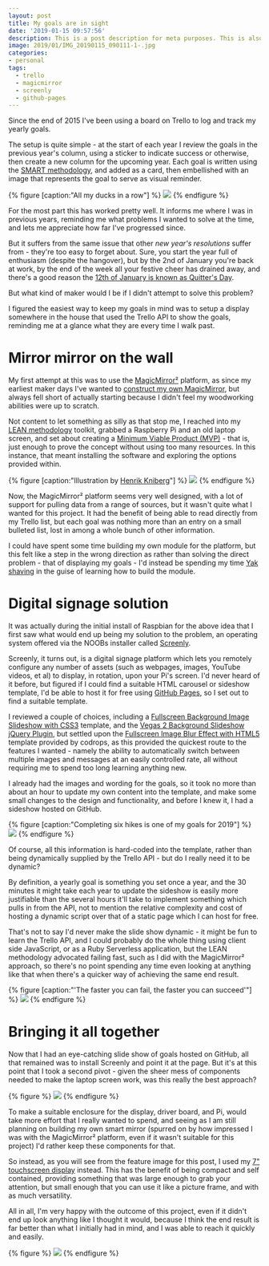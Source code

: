 ```yaml
---
layout: post
title: My goals are in sight
date: '2019-01-15 09:57:56'
description: This is a post description for meta purposes. This is also the excerpt of the article that shows up on the index/home page. Change this in the post YAML.
image: 2019/01/IMG_20190115_090111-1-.jpg
categories:
- personal
tags:
  - trello
  - magicmirror
  - screenly
  - github-pages
---
```


<p class="intro"><span class="dropcap">S</span>ince the end of 2015 I've been using a board on Trello to log and track my yearly goals.</p>

The setup is quite simple - at the start of each year I review the goals in the previous year's column, using a sticker to indicate success or otherwise, then create a new column for the upcoming year. Each goal is written using the [SMART methodology](https://en.wikipedia.org/wiki/SMART_criteria), and added as a card, then embellished with an image that represents the goal to serve as visual reminder.

{% figure [caption:"All my ducks in a row"] %}
  ![](/assets/img/2019/01/trello-goals-1-.png) 
{% endfigure %}

For the most part this has worked pretty well. It informs me where I was in previous years, reminding me what problems I wanted to solve at the time, and lets me appreciate how far I've progressed since.

But it suffers from the same issue that other _new year's resolutions_ suffer from - they're too easy to forget about. Sure, you start the year full of enthusiasm (despite the hangover), but by the 2nd of January you're back at work, by the end of the week all your festive cheer has drained away, and there's a good reason the [12th of January is known as Quitter's Day](https://www.independent.co.uk/life-style/quitters-day-new-years-resolutions-give-up-fail-today-a8155386.html).

But what kind of maker would I be if I didn't attempt to solve this problem?

I figured the easiest way to keep my goals in mind was to setup a display somewhere in the house that used the Trello API to show the goals, reminding me at a glance what they are every time I walk past.

# Mirror mirror on the wall

My first attempt at this was to use the [MagicMirror²](https://magicmirror.builders/) platform, as since my earliest maker days I've wanted to [construct my own MagicMirror](https://www.raspberrypi.org/magpi/magic-mirror/), but always fell short of actually starting because I didn't feel my woodworking abilities were up to scratch.

Not content to let something as silly as that stop me, I reached into my [LEAN methodology](https://leankit.com/learn/lean/lean-methodology/) toolkit, grabbed a Raspberry Pi and an old laptop screen, and set about creating a [Minimum Viable Product (MVP)](https://en.wikipedia.org/wiki/Minimum_viable_product) - that is, just enough to prove the concept without using too many resources. In this instance, that meant installing the software and exploring the options provided within.

{% figure [caption:"Illustration by [Henrik Kniberg](http://blog.crisp.se/author/henrikkniberg)"] %}
  ![](/assets/img/2019/01/mvp.png) 
{% endfigure %}

Now, the MagicMirror² platform seems very well designed, with a lot of support for pulling data from a range of sources, but it wasn't quite what I wanted for this project. It had the benefit of being able to read directly from my Trello list, but each goal was nothing more than an entry on a small bulleted list, lost in among a whole bunch of other information.

I could have spent some time building my own module for the platform, but this felt like a step in the wrong direction as rather than solving the direct problem - that of displaying my goals - I'd instead be spending my time [Yak shaving](https://seths.blog/2005/03/dont_shave_that/) in the guise of learning how to build the module.

# Digital signage solution

It was actually during the initial install of Raspbian for the above idea that I first saw what would end up being my solution to the problem, an operating system offered via the NOOBs installer called [Screenly](https://www.screenly.io/ose/).

Screenly, it turns out, is a digital signage platform which lets you remotely configure any number of assets (such as webpages, images, YouTube videos, et al) to display, in rotation, upon your Pi's screen. I'd never heard of it before, but figured if I could find a suitable HTML carousel or sideshow template, I'd be able to host it for free using [GitHub Pages](https://pages.github.com/), so I set out to find a suitable template.

I reviewed a couple of choices, including a [Fullscreen Background Image Slideshow with CSS3](https://tympanus.net/codrops/2012/01/02/fullscreen-background-image-slideshow-with-css3/) template, and the [Vegas 2 Background Slideshow jQuery Plugin](https://vegas.jaysalvat.com/), but settled upon the [Fullscreen Image Blur Effect with HTML5](https://tympanus.net/codrops/2011/11/18/fullscreen-image-blur-effect-with-html5/) template provided by codrops, as this provided the quickest route to the features I wanted - namely the ability to automatically switch between multiple images and messages at an easily controlled rate, all without requiring me to spend too long learning anything new.

I already had the images and wording for the goals, so it took no more than about an hour to update my own content into the template, and make some small changes to the design and functionality, and before I knew it, I had a sideshow hosted on GitHub.

{% figure [caption:"Completing six hikes is one of my goals for 2019"] %}
  ![](/assets/img/2019/01/Screenshot_2019-01-15-2019-Saurus-Goals-1-.jpg) 
{% endfigure %}

Of course, all this information is hard-coded into the template, rather than being dynamically supplied by the Trello API - but do I really need it to be dynamic?

By definition, a yearly goal is something you set once a year, and the 30 minutes it might take each year to update the sideshow is easily more justifiable than the several hours it'll take to implement something which pulls in from the API, not to mention the relative complexity and cost of hosting a dynamic script over that of a static page which I can host for free.

That's not to say I'd never make the slide show dynamic - it might be fun to learn the Trello API, and I could probably do the whole thing using client side JavaScript, or as a Ruby Serverless application, but the LEAN methodology advocated failing fast, such as I did with the MagicMirror² approach, so there's no point spending any time even looking at anything like that when there's a quicker way of achieving the same end result.

{% figure [caption:"'The faster you can fail, the faster you can succeed'"] %}
  ![](/assets/img/2019/01/3069944_3x2_fail_fast.jpg) 
{% endfigure %}

# Bringing it all together

Now that I had an eye-catching slide show of goals hosted on GitHub, all that remained was to install Screenly and point it at the page. But it's at this point that I took a second pivot - given the sheer mess of components needed to make the laptop screen work, was this really the best approach?

{% figure %}
  ![](/assets/img/2019/01/IMG_20190115_093324-1-.jpg) 
{% endfigure %}

To make a suitable enclosure for the display, driver board, and Pi, would take more effort that I really wanted to spend, and seeing as I am still planning on building my own smart mirror (spurred on by how impressed I was with the MagicMirror² platform, even if it wasn't suitable for this project) I'd rather keep these components for that.

So instead, as you will see from the feature image for this post, I used my [7" touchscreen display](https://thepihut.com/products/official-raspberry-pi-7-touchscreen-display) instead. This has the benefit of being compact and self contained, providing something that was large enough to grab your attention, but small enough that you can use it like a picture frame, and with as much versatility.

All in all, I'm very happy with the outcome of this project, even if it didn't end up look anything like I thought it would, because I think the end result is far better than what I initially had in mind, and I was able to reach it quickly and easily.

{% figure %}
  ![](/assets/img/2019/01/path-to-success-1.jpg) 
{% endfigure %}
